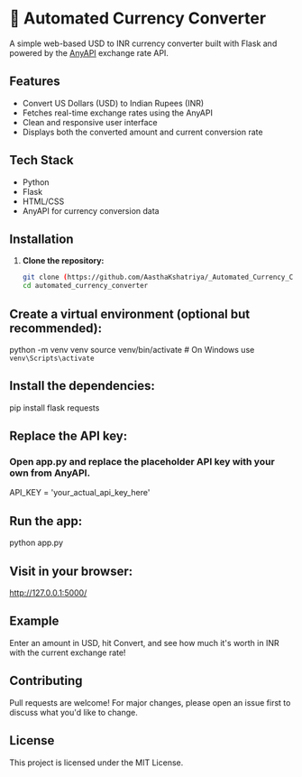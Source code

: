 
# 💱 Automated Currency Converter

A simple web-based USD to INR currency converter built with Flask and powered by the [AnyAPI](https://anyapi.io/) exchange rate API.

## Features

- Convert US Dollars (USD) to Indian Rupees (INR)
- Fetches real-time exchange rates using the AnyAPI
- Clean and responsive user interface
- Displays both the converted amount and current conversion rate

## Tech Stack

- Python
- Flask
- HTML/CSS
- AnyAPI for currency conversion data


## Installation

1. **Clone the repository:**
   ```bash
   git clone (https://github.com/AasthaKshatriya/_Automated_Currency_Converter).git
   cd automated_currency_converter

## Create a virtual environment (optional but recommended):
python -m venv venv
source venv/bin/activate  # On Windows use `venv\Scripts\activate`

## Install the dependencies:
pip install flask requests

## Replace the API key:
### Open app.py and replace the placeholder API key with your own from AnyAPI.
API_KEY = 'your_actual_api_key_here'

## Run the app:
python app.py

## Visit in your browser:
http://127.0.0.1:5000/

## Example
Enter an amount in USD, hit Convert, and see how much it's worth in INR with the current exchange rate!

## Contributing
Pull requests are welcome! For major changes, please open an issue first to discuss what you'd like to change.

## License
This project is licensed under the MIT License.
